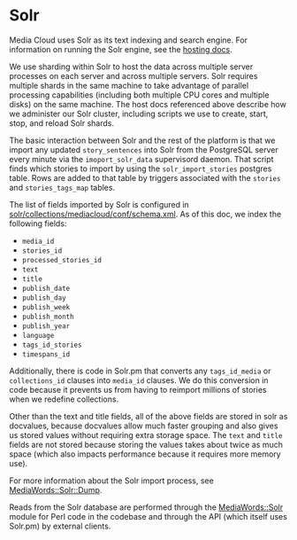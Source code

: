 Solr
====

Media Cloud uses Solr as its text indexing and search engine. For information on running the Solr engine, see the [hosting docs](hosting/solr-hosting.markdown).

We use sharding within Solr to host the data across multiple server processes on each server and across
multiple servers.  Solr requires multiple shards in the same machine to take advantage of parallel processing
capabilities (including both multiple CPU cores and multiple disks) on the same machine.  The host docs referenced
above describe how we administer our Solr cluster, including scripts we use to create, start, stop, and reload
Solr shards.

The basic interaction between Solr and the rest of the platform is that we import any updated `story_sentences` into
Solr from the PostgreSQL server every minute via the `imoport_solr_data` supervisord daemon.  That script finds which
stories to import by using the `solr_import_stories` postgres table.  Rows are added to that table by triggers
associated with the `stories` and `stories_tags_map` tables.

The list of fields imported by Solr is configured in
[solr/collections/mediacloud/conf/schema.xml](../solr/collections/mediacloud/conf/schema.xml).  As of this doc, we index the
following fields:

* `media_id`
* `stories_id`
* `processed_stories_id`
* `text`
* `title`
* `publish_date`
* `publish_day`
* `publish_week`
* `publish_month`
* `publish_year`
* `language`
* `tags_id_stories`
* `timespans_id`

Additionally, there is code in Solr.pm that converts any `tags_id_media` or `collections_id` clauses into `media_id`
clauses.  We do this conversion in code because it prevents us from having to reimport millions of stories when we
redefine collections.

Other than the text and title fields, all of the above fields are stored in solr as docvalues, because docvalues 
allow much faster grouping and also gives us stored values without requiring extra storage space.  The `text` and
`title` fields are not stored because storing the values takes about twice as much space (which also impacts
performance because it requires more memory use).

For more information about the Solr import process, see [MediaWords::Solr::Dump](lib/MediaWords/Solr/Dump.pm).

Reads from the Solr database are performed through the [MediaWords::Solr](lib/MediaWords/Solr.pm) module for Perl code
in the codebase and through the API (which itself uses Solr.pm) by external clients.
